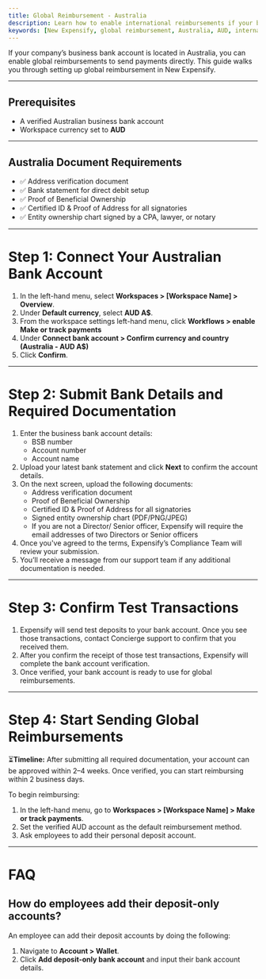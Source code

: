 ```yaml
---
title: Global Reimbursement - Australia
description: Learn how to enable international reimbursements if your business bank account is in Australia.
keywords: [New Expensify, global reimbursement, Australia, AUD, international payments]
---
```


<div id="new-expensify" markdown="1">

If your company’s business bank account is located in Australia, you can enable global reimbursements to send payments directly. This guide walks you through setting up global reimbursement in New Expensify.

---

## Prerequisites

* A verified Australian business bank account
* Workspace currency set to **AUD**

---

## Australia Document Requirements

* ✅ Address verification document
* ✅ Bank statement for direct debit setup
* ✅ Proof of Beneficial Ownership
* ✅ Certified ID & Proof of Address for all signatories
* ✅ Entity ownership chart signed by a CPA, lawyer, or notary

---

# Step 1: Connect Your Australian Bank Account

1. In the left-hand menu, select **Workspaces > [Workspace Name] > Overview**.
2. Under **Default currency**, select **AUD A$**.
3. From the workspace settings left-hand menu, click **Workflows > enable Make or track payments**
4. Under **Connect bank account > Confirm currency and country (Australia - AUD A$)**
5. Click **Confirm**.

---

# Step 2: Submit Bank Details and Required Documentation

1. Enter the business bank account details:
     - BSB number
     - Account number
     - Account name
2. Upload your latest bank statement and click **Next** to confirm the account details.
3. On the next screen, upload the following documents:
     - Address verification document
     - Proof of Beneficial Ownership
     - Certified ID & Proof of Address for all signatories
     - Signed entity ownership chart (PDF/PNG/JPEG)
     - If you are not a Director/ Senior officer, Expensify will require the email addresses of two Directors or Senior officers
4. Once you've agreed to the terms, Expensify’s Compliance Team will review your submission.
5. You’ll receive a message from our support team if any additional documentation is needed.

---

# Step 3: Confirm Test Transactions

1. Expensify will send test deposits to your bank account. Once you see those transactions, contact Concierge support to confirm that you received them.
2. After you confirm the receipt of those test transactions, Expensify will complete the bank account verification. 
3. Once verified, your bank account is ready to use for global reimbursements.

---

# Step 4: Start Sending Global Reimbursements

⏳**Timeline:** After submitting all required documentation, your account can be approved within 2–4 weeks. Once verified, you can start reimbursing within 2 business days.

To begin reimbursing:

1. In the left-hand menu, go to **Workspaces > [Workspace Name] > Make or track payments**.
2. Set the verified AUD account as the default reimbursement method.
3. Ask employees to add their personal deposit account.

---

# FAQ

## How do employees add their deposit-only accounts? 

An employee can add their deposit accounts by doing the following:
1. Navigate to **Account > Wallet**.
2. Click **Add deposit-only bank account** and input their bank account details.

</div>
